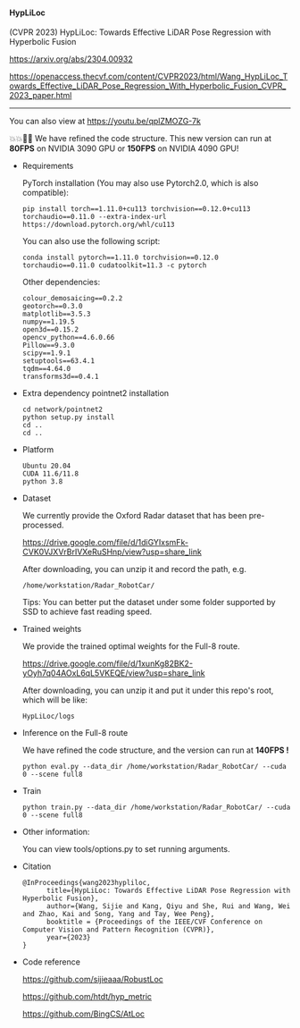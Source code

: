 #### HypLiLoc

(CVPR 2023) HypLiLoc: Towards Effective LiDAR Pose Regression with Hyperbolic Fusion

https://arxiv.org/abs/2304.00932

https://openaccess.thecvf.com/content/CVPR2023/html/Wang_HypLiLoc_Towards_Effective_LiDAR_Pose_Regression_With_Hyperbolic_Fusion_CVPR_2023_paper.html

** **

You can also view at https://youtu.be/qplZMOZG-7k

💥💥:racehorse::racehorse: 
We have refined the code structure. This new version can run at **80FPS** on NVIDIA 3090 GPU or **150FPS** on NVIDIA 4090 GPU! 

- Requirements

  PyTorch installation (You may also use Pytorch2.0, which is also compatible):

  ```
  pip install torch==1.11.0+cu113 torchvision==0.12.0+cu113 torchaudio==0.11.0 --extra-index-url https://download.pytorch.org/whl/cu113
  ```
  You can also use the following script:

  ```
  conda install pytorch==1.11.0 torchvision==0.12.0 torchaudio==0.11.0 cudatoolkit=11.3 -c pytorch
  ```
  Other dependencies:

  ```
  colour_demosaicing==0.2.2
  geotorch==0.3.0
  matplotlib==3.5.3
  numpy==1.19.5
  open3d==0.15.2
  opencv_python==4.6.0.66
  Pillow==9.3.0
  scipy==1.9.1
  setuptools==63.4.1
  tqdm==4.64.0
  transforms3d==0.4.1
  ```
- Extra dependency pointnet2 installation

  ```
  cd network/pointnet2
  python setup.py install
  cd ..
  cd ..
  ```
- Platform

  ```
  Ubuntu 20.04
  CUDA 11.6/11.8
  python 3.8
  ```
- Dataset

  We currently provide the Oxford Radar dataset that has been pre-processed.

  https://drive.google.com/file/d/1diGYIxsmFk-CVK0VJXVrBrIVXeRuSHnp/view?usp=share_link

  After downloading, you can unzip it and record the path, e.g.

  ```
  /home/workstation/Radar_RobotCar/
  ```
  Tips: You can better put the dataset under some folder supported by SSD to achieve fast reading speed.
- Trained weights

  We provide the trained optimal weights for the Full-8 route.

  https://drive.google.com/file/d/1xunKg82BK2-yOyh7q04AOxL6qL5VKEQE/view?usp=share_link

  After downloading, you can unzip it and put it under this repo's root, which will be like:

  ```
  HypLiLoc/logs
  ```
- Inference on the Full-8 route

  We have refined the code structure, and the version can run at **140FPS !** 

  ```
  python eval.py --data_dir /home/workstation/Radar_RobotCar/ --cuda 0 --scene full8 
  ```
- Train

  ```
  python train.py --data_dir /home/workstation/Radar_RobotCar/ --cuda 0 --scene full8 
  ```
- Other information:

  You can view tools/options.py to set running arguments.
  
- Citation

  ```
  @InProceedings{wang2023hypliloc,
        title={HypLiLoc: Towards Effective LiDAR Pose Regression with Hyperbolic Fusion}, 
        author={Wang, Sijie and Kang, Qiyu and She, Rui and Wang, Wei and Zhao, Kai and Song, Yang and Tay, Wee Peng},
        booktitle = {Proceedings of the IEEE/CVF Conference on Computer Vision and Pattern Recognition (CVPR)},
        year={2023}
  }
  ```

- Code reference

  https://github.com/sijieaaa/RobustLoc

  https://github.com/htdt/hyp_metric

  https://github.com/BingCS/AtLoc

